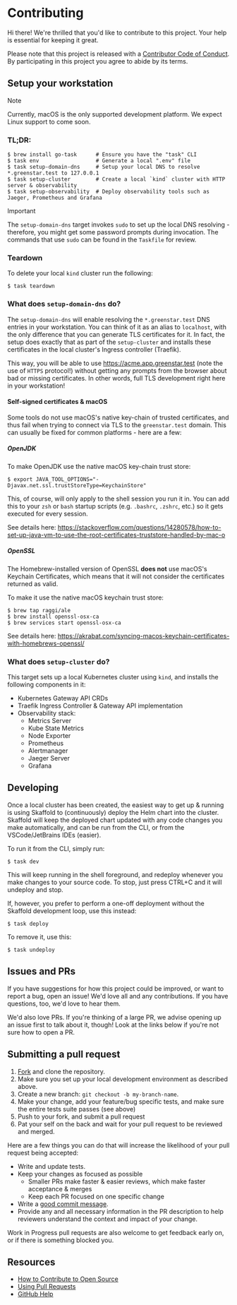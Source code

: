 # Contributing

Hi there! We're thrilled that you'd like to contribute to this project. Your help is essential for keeping it great.

Please note that this project is released with a [Contributor Code of Conduct](CODE_OF_CONDUCT.md). By participating in
this project you agree to abide by its terms.

## Setup your workstation

> [!NOTE]
> Currently, macOS is the only supported development platform. We expect Linux support to come soon.

### TL;DR:

```shell
$ brew install go-task      # Ensure you have the "task" CLI
$ task env                  # Generate a local ".env" file
$ task setup-domain-dns     # Setup your local DNS to resolve *.greenstar.test to 127.0.0.1
$ task setup-cluster        # Create a local `kind` cluster with HTTP server & observability
$ task setup-observability  # Deploy observability tools such as Jaeger, Prometheus and Grafana
```

> [!IMPORTANT]
> The `setup-domain-dns` target invokes `sudo` to set up the local DNS resolving - therefore, you might get some
> password prompts during invocation. The commands that use `sudo` can be found in the `Taskfile` for review.

### Teardown

To delete your local `kind` cluster run the following:

```shell
$ task teardown
```

### What does `setup-domain-dns` do?

The `setup-domain-dns` will enable resolving the `*.greenstar.test` DNS entries in your workstation. You can think of it
as an alias to `localhost`, with the only difference that you can generate TLS certificates for it. In fact, the setup
does exactly that as part of the `setup-cluster` and installs these certificates in the local cluster's Ingress
controller (Traefik).

This way, you will be able to use https://acme.app.greenstar.test (note the use of `HTTPS` protocol!) without getting
any prompts from the browser about bad or missing certificates. In other words, full TLS development right here in your
workstation!

#### Self-signed certificates & macOS

Some tools do not use macOS's native key-chain of trusted certificates, and thus fail when trying to connect via TLS to
the `greenstar.test` domain. This can usually be fixed for common platforms - here are a few:

##### OpenJDK

To make OpenJDK use the native macOS key-chain trust store:

```shell
$ export JAVA_TOOL_OPTIONS="-Djavax.net.ssl.trustStoreType=KeychainStore"
```

This, of course, will only apply to the shell session you run it in. You can add this to your `zsh` or `bash` startup
scripts (e.g. `.bashrc`, `.zshrc`, etc.) so it gets executed for every session.

See details
here: https://stackoverflow.com/questions/14280578/how-to-set-up-java-vm-to-use-the-root-certificates-truststore-handled-by-mac-o

##### OpenSSL

The Homebrew-installed version of OpenSSL **does not** use macOS's Keychain Certificates, which means that it will not
consider the certificates returned as valid.

To make it use the native macOS keychain trust store:

```shell
$ brew tap raggi/ale
$ brew install openssl-osx-ca
$ brew services start openssl-osx-ca
```

See details here: https://akrabat.com/syncing-macos-keychain-certificates-with-homebrews-openssl/

### What does `setup-cluster` do?

This target sets up a local Kubernetes cluster using `kind`, and installs the following components in it:

- Kubernetes Gateway API CRDs
- Traefik Ingress Controller & Gateway API implementation
- Observability stack:
    - Metrics Server
    - Kube State Metrics
    - Node Exporter
    - Prometheus
    - Alertmanager
    - Jaeger Server
    - Grafana

## Developing

Once a local cluster has been created, the easiest way to get up & running is using Skaffold to (continuously)
deploy the Helm chart into the cluster. Skaffold will keep the deployed chart updated with any code changes you make
automatically, and can be run from the CLI, or from the VSCode/JetBrains IDEs (easier).

To run it from the CLI, simply run:

```shell
$ task dev
```

This will keep running in the shell foreground, and redeploy whenever you make changes to your source code. To stop,
just press CTRL+C and it will undeploy and stop.

If, however, you prefer to perform a one-off deployment without the Skaffold development loop, use this instead:

```shell
$ task deploy
```

To remove it, use this:

```shell
$ task undeploy
```

## Issues and PRs

If you have suggestions for how this project could be improved, or want to report a bug, open an issue! We'd love all
and any contributions. If you have questions, too, we'd love to hear them.

We'd also love PRs. If you're thinking of a large PR, we advise opening up an issue first to talk about it, though! Look
at the links below if you're not sure how to open a PR.

## Submitting a pull request

1. [Fork](https://github.com/arikkfir/devbot/fork) and clone the repository.
2. Make sure you set up your local development environment as described above.
3. Create a new branch: `git checkout -b my-branch-name`.
4. Make your change, add your feature/bug specific tests, and make sure the entire tests suite passes (see above)
5. Push to your fork, and submit a pull request
6. Pat your self on the back and wait for your pull request to be reviewed and merged.

Here are a few things you can do that will increase the likelihood of your pull request being accepted:

- Write and update tests.
- Keep your changes as focused as possible
    - Smaller PRs make faster & easier reviews, which make faster acceptance & merges
    - Keep each PR focused on one specific change
- Write a [good commit message](http://tbaggery.com/2008/04/19/a-note-about-git-commit-messages.html).
- Provide any and all necessary information in the PR description to help reviewers understand the context and impact of
  your change.

Work in Progress pull requests are also welcome to get feedback early on, or if there is something blocked you.

## Resources

- [How to Contribute to Open Source](https://opensource.guide/how-to-contribute/)
- [Using Pull Requests](https://help.github.com/articles/about-pull-requests/)
- [GitHub Help](https://help.github.com)
